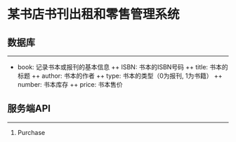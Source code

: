 # 某书店书刊出租和零售管理系统

## 数据库
***
+ book: 记录书本或报刊的基本信息
  ++ ISBN: 书本的ISBN号码
  ++ title: 书本的标题
  ++ author: 书本的作者
  ++ type: 书本的类型（0为报刊, 1为书籍）
  ++ number: 书本库存
  ++ price: 书本售价

## 服务端API
***
1. Purchase<br>



